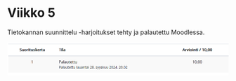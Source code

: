 # Viikko 5

Tietokannan suunnittelu -harjoitukset tehty ja palautettu Moodlessa.

![](kuvat/viikko5/suunnittelu.png)